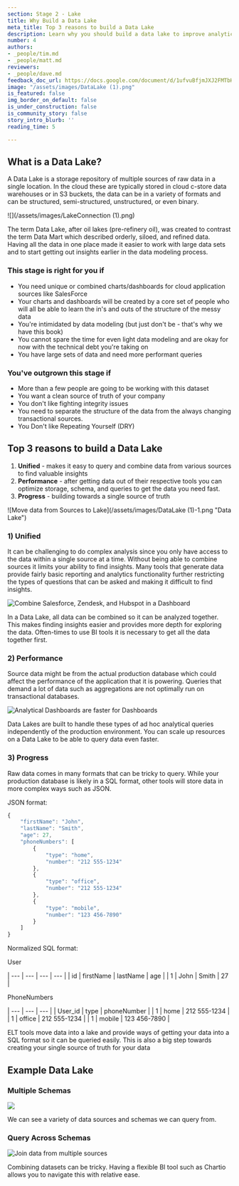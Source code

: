 ```yaml
---
section: Stage 2 - Lake
title: Why Build a Data Lake
meta_title: Top 3 reasons to build a Data Lake
description: Learn why you should build a data lake to improve analytics at your company.
number: 4
authors:
- _people/tim.md
- _people/matt.md
reviewers:
- _people/dave.md
feedback_doc_url: https://docs.google.com/document/d/1ufvuBfjmJXJ2FMTbH-NFF8M6Aa5pI7lhRT948BJD0CA/edit?usp=sharing
image: "/assets/images/DataLake (1).png"
is_featured: false
img_border_on_default: false
is_under_construction: false
is_community_story: false
story_intro_blurb: ''
reading_time: 5

---
```

## What is a Data Lake?

A Data Lake is a storage repository of multiple sources of raw data in a single location. In the cloud these are typically stored in cloud c-store data warehouses or in S3 buckets, the data can be in a variety of formats and can be structured, semi-structured, unstructured, or even binary.

![](/assets/images/LakeConnection (1).png)

The term Data Lake, after oil lakes (pre-refinery oil), was created to contrast the term Data Mart which described orderly, siloed, and refined data. Having all the data in one place made it easier to work with large data sets and to start getting out insights earlier in the data modeling process.

### This stage is right for you if

* You need unique or combined charts/dashboards for cloud application sources like SalesForce
* Your charts and dashboards will be created by a core set of people who will all be able to learn the in's and outs of the structure of the messy data
* You're intimidated by data modeling (but just don't be - that's why we have this book)
* You cannot spare the time for even light data modeling and are okay for now with the technical debt you're taking on
* You have large sets of data and need more performant queries

### You've outgrown this stage if

* More than a few people are going to be working with this dataset
* You want a clean source of truth of your company
* You don't like fighting integrity issues
* You need to separate the structure of the data from the always changing transactional sources.
* You Don't like Repeating Yourself (DRY)

## Top 3 reasons to build a Data Lake

1. **Unified** - makes it easy to query and combine data from various sources to find valuable insights
2. **Performance** - after getting data out of their respective tools you can optimize storage, schema, and queries to get the data you need fast.
3. **Progress** - building towards a single source of truth

![Move data from Sources to Lake](/assets/images/DataLake (1)-1.png "Data Lake")

### 1) Unified

It can be challenging to do complex analysis since you only have access to the data within a single source at a time. Without being able to combine sources it limits your ability to find insights. Many tools that generate data provide fairly basic reporting and analytics functionality further restricting the types of questions that can be asked and making it difficult to find insights.

![Combine Salesforce, Zendesk, and Hubspot in a Dashboard](/assets/images/AppDataCombinedDashboard.png "Combined App Dashboard")

In a Data Lake, all data can be combined so it can be analyzed together. This makes finding insights easier and provides more depth for exploring the data. Often-times to use BI tools it is necessary to get all the data together first.

### 2) Performance

Source data might be from the actual production database which could affect the performance of the application that it is powering. Queries that demand a lot of data such as aggregations are not optimally run on transactional databases.

![Analytical Dashboards are faster for Dashboards](/assets/images/TransactionalVsAnalyticalDatabase.png "Transactional vs Analytical Database")

Data Lakes are built to handle these types of ad hoc analytical queries independently of the production environment. You can scale up resources on a Data Lake to be able to query data even faster.

### 3) Progress

Raw data comes in many formats that can be tricky to query. While your production database is likely in a SQL format, other tools will store data in more complex ways such as JSON.

JSON format:

```javascript
{
	"firstName": "John",
	"lastName": "Smith",
	"age": 27,
	"phoneNumbers": [
		{
			"type": "home",
			"number": "212 555-1234"
		},
		{
			"type": "office",
			"number": "212 555-1234"
		},
		{
			"type": "mobile",
			"number": "123 456-7890"
		}
	]
}
```

Normalized SQL format:

User

| --- | --- | --- | --- |
| id | firstName | lastName | age |
| 1 | John | Smith | 27 |

PhoneNumbers

| --- | --- | --- |
| User_id | type | phoneNumber |
| 1 | home | 212 555-1234 |
| 1 | office | 212 555-1234 |
| 1 | mobile | 123 456-7890 |

ELT tools move data into a lake and provide ways of getting your data into a SQL format so it can be queried easily. This is also a big step towards creating your single source of truth for your data

## Example Data Lake

### Multiple Schemas

![](/assets/images/MultipleSchemasDataSource.png)

We can see a variety of data sources and schemas we can query from.

### Query Across Schemas

![Join data from multiple sources](/assets/images/QueryMultipleSchemas.png "Query Across Schemas")

Combining datasets can be tricky. Having a flexible BI tool such as Chartio allows you to navigate this with relative ease.